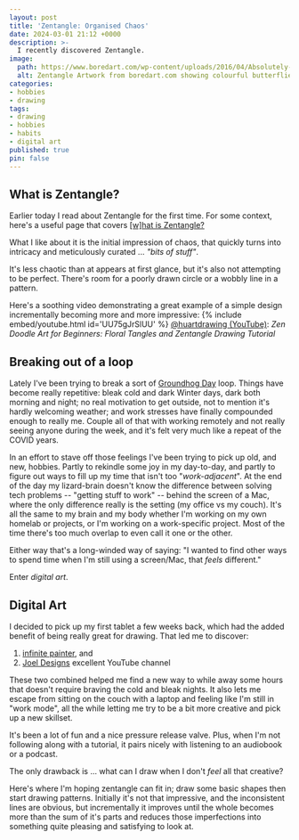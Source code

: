 ```yaml
---
layout: post
title: 'Zentangle: Organised Chaos'
date: 2024-03-01 21:12 +0000
description: >-
  I recently discovered Zentangle.
image:
  path: https://www.boredart.com/wp-content/uploads/2016/04/Absolutely-Beautiful-Zentangle-patterns-For-Many-Use-20.jpg
  alt: Zentangle Artwork from boredart.com showing colourful butterflies amongst mandalas, repetitive patterns and use of whitespace. Only the butterflies are in colour, while the rest of the patterns are in strong black and white contrast.
categories:
- hobbies
- drawing
tags:
- drawing
- hobbies
- habits
- digital art
published: true
pin: false
---
```


## What is Zentangle?
Earlier today I read about Zentangle for the first time. For some context, here's a useful page that covers [[w]hat is Zentangle?][zentangle]

What I like about it is the initial impression of chaos, that quickly turns into intricacy and meticulously curated ... _"bits of stuff"_.

It's less chaotic than at appears at first glance, but it's also not attempting to be perfect. There's room for a poorly drawn circle or a wobbly line in a pattern.

Here's a soothing video demonstrating a great example of a simple design incrementally becoming more and more impressive:
{% include embed/youtube.html id='UU75gJrSlUU' %}
[@huartdrawing (YouTube)][hu_art_drawing]: _Zen Doodle Art for Beginners: Floral Tangles and Zentangle Drawing Tutorial_

## Breaking out of a loop
Lately I've been trying to break a sort of [Groundhog Day][groundhog_day] loop. Things have become really repetitive: bleak cold and dark Winter days, dark both morning and night; no real motivation to get outside, not to mention it's hardly welcoming weather; and work stresses have finally compounded enough to really me. Couple all of that with working remotely and not really seeing anyone during the week, and it's felt very much like a repeat of the COVID years.

In an effort to stave off those feelings I've been trying to pick up old, and new, hobbies. Partly to rekindle some joy in my day-to-day, and partly to figure out ways to fill up my time that isn't too "_work-adjacent_". At the end of the day my lizard-brain doesn't know the difference between solving tech problems -- "getting stuff to work" -- behind the screen of a Mac, where the only difference really is the setting (my office vs my couch). It's all the same to my brain and my body whether I'm working on my own homelab or projects, or I'm working on a work-specific project. Most of the time there's too much overlap to even call it one or the other.

Either way that's a long-winded way of saying: "I wanted to find other ways to spend time when I'm still using a screen/Mac, that _feels_ different."

Enter _digital art_.

## Digital Art
I decided to pick up my first tablet a few weeks back, which had the added benefit of being really great for drawing. That led me to discover:
1. [infinite painter][infinite_painter_app], and
1. [Joel Designs][joel_designs] excellent YouTube channel

These two combined helped me find a new way to while away some hours that doesn't require braving the cold and bleak nights. It also lets me escape from sitting on the couch with a laptop and feeling like I'm still in "work mode", all the while letting me try to be a bit more creative and pick up a new skillset.

It's been a lot of fun and a nice pressure release valve. Plus, when I'm not following along with a tutorial, it pairs nicely with listening to an audiobook or a podcast.

The only drawback is ... what can I draw when I don't _feel_ all that creative?

Here's where I'm hoping zentangle can fit in; draw some basic shapes then start drawing patterns. Initially it's not that impressive, and the inconsistent lines are obvious, but incrementally it improves until the whole becomes more than the sum of it's parts and reduces those imperfections into something quite pleasing and satisfying to look at.

[zentangle]: https://zentangle.com/pages/what-is-the-zentangle-method
[hu_art_drawing]: https://www.youtube.com/@huartdrawing
[groundhog_day]: https://www.imdb.com/title/tt0107048/
[infinite_painter_app]: https://play.google.com/store/apps/details?id=com.brakefield.painter
[joel_designs]: https://www.youtube.com/channel/UCyjzVS3HZn0gTgIz7JMjc8Q
